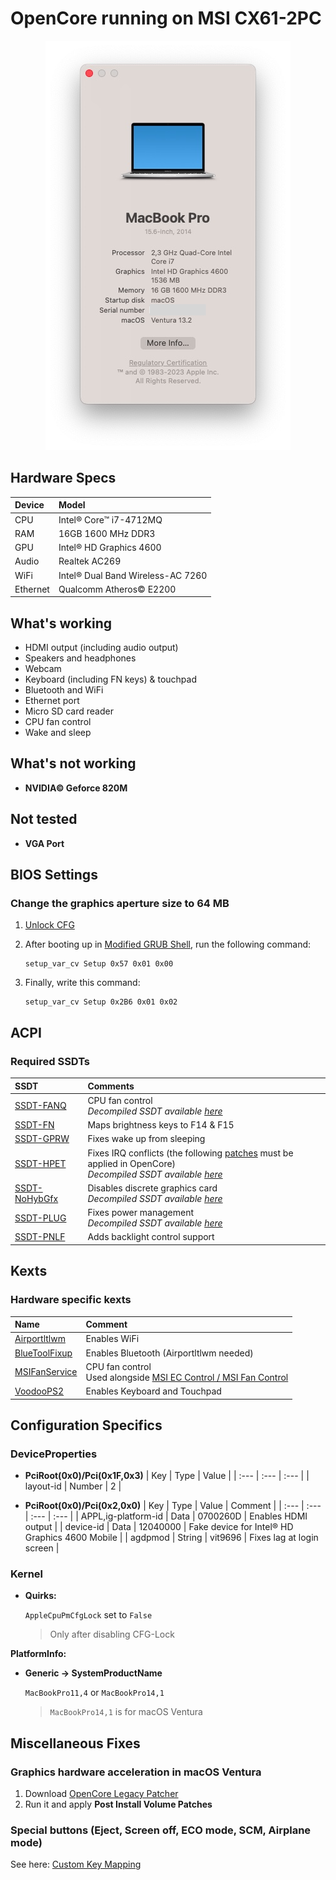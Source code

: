 # OpenCore running on MSI CX61-2PC

<p align="center">
  <img src="/images/about-this-mac.png">
</p>

## Hardware Specs

| Device | Model |
| :--- | :--- |
| CPU | Intel® Core™ i7-4712MQ |
| RAM | 16GB 1600 MHz DDR3 |
| GPU | Intel® HD Graphics 4600 |
| Audio | Realtek AC269 |
| WiFi | Intel® Dual Band Wireless-AC 7260 |
| Ethernet | Qualcomm Atheros© E2200 |

## What's working

* HDMI output (including audio output)
* Speakers and headphones
* Webcam
* Keyboard (including FN keys) & touchpad
* Bluetooth and WiFi
* Ethernet port
* Micro SD card reader
* CPU fan control
* Wake and sleep


## What's not working

* **NVIDIA© Geforce 820M**

## Not tested

* **VGA Port**

## BIOS Settings

### Change the graphics aperture size to 64 MB

 1. [Unlock CFG](https://dortania.github.io/OpenCore-Post-Install/misc/msr-lock.html)
   
 2. After booting up in [Modified GRUB Shell](https://github.com/datasone/grub-mod-setup_var), run the following command:
    ```
    setup_var_cv Setup 0x57 0x01 0x00
    ```
    
3. Finally, write this command:
    ```
    setup_var_cv Setup 0x2B6 0x01 0x02
    ```

## ACPI

### Required SSDTs

| SSDT |  Comments |
| :--- | :--- |
| [SSDT-FANQ](https://github.com/ivansoriarab/Compiled-MSI-Fan-Control/blob/main/SSDT-FANQ.aml) | CPU fan control<br>*Decompiled SSDT available [here](https://github.com/lgs3137/MSIFanControl/blob/master/SSDT-FANQ.dsl)* |
| [SSDT-FN](https://github.com/ivansoriarab/OpenCore-MSI-CX61-2PC/blob/master/ACPI/Custom-SSDTs/Compiled/SSDT-FN.aml) | Maps brightness keys to F14 & F15 |
| [SSDT-GPRW](https://github.com/dortania/OpenCore-Post-Install/blob/master/extra-files/SSDT-GPRW.aml) | Fixes wake up from sleeping |
| [SSDT-HPET](https://github.com/ivansoriarab/OpenCore-MSI-CX61-2PC/blob/master/ACPI/Custom-SSDTs/Compiled/SSDT-HPET.aml) | Fixes IRQ conflicts (the following [patches](https://github.com/ivansoriarab/OpenCore-MSI-CX61-2PC/blob/master/ACPI/Custom-SSDTs/patches.plist) must be applied in OpenCore)<br> *Decompiled SSDT available [here](https://github.com/ivansoriarab/OpenCore-MSI-CX61-2PC/blob/master/ACPI/Custom-SSDTs/Decompiled/SSDT-HPET.dsl)* |
| [SSDT-NoHybGfx](https://github.com/ivansoriarab/OpenCore-MSI-CX61-2PC/blob/master/ACPI/Custom-SSDTs/Compiled/SSDT-NoHybGfx.aml) | Disables discrete graphics card<br>*Decompiled SSDT available [here](https://github.com/dortania/Getting-Started-With-ACPI/blob/master/extra-files/decompiled/SSDT-NoHybGfx.dsl.zip)* |
| [SSDT-PLUG](https://github.com/ivansoriarab/OpenCore-MSI-CX61-2PC/blob/master/ACPI/Custom-SSDTs/Compiled/SSDT-PLUG.aml) | Fixes power management<br>*Decompiled SSDT available [here](https://github.com/ivansoriarab/OpenCore-MSI-CX61-2PC/blob/master/ACPI/Custom-SSDTs/Decompiled/SSDT-PLUG.dsl)*|
| [SSDT-PNLF](https://github.com/dortania/Getting-Started-With-ACPI/blob/master/extra-files/compiled/SSDT-PNLF.aml) | Adds backlight control support 

## Kexts

### Hardware specific kexts

| Name | Comment |
| :--- | :--- |
| [Airportltlwm](https://github.com/OpenIntelWireless/itlwm/releases)| Enables WiFi |
| [BlueToolFixup](https://github.com/acidanthera/BrcmPatchRAM/releases) | Enables Bluetooth (Airportltlwm needed) |
| [MSIFanService](https://github.com/ivansoriarab/Compiled-MSI-Fan-Service/releases) | CPU fan control<br>Used alongside [MSI EC Control / MSI Fan Control](https://github.com/ivansoriarab/Compiled-MSI-Fan-Control/releases) |
| [VoodooPS2](https://github.com/acidanthera/VoodooPS2/releases) | Enables Keyboard and Touchpad |

## Configuration Specifics

### DeviceProperties

* **PciRoot(0x0)/Pci(0x1F,0x3)**
  | Key | Type | Value |
  | :--- | :--- | :--- |
  | layout-id  | Number | 2 |
  
* **PciRoot(0x0)/Pci(0x2,0x0)**
  | Key | Type | Value | Comment |
  | :--- | :--- | :--- | :--- |
  | APPL,ig-platform-id | Data | 0700260D | Enables HDMI output |
  | device-id | Data | 12040000 | Fake device for Intel® HD Graphics 4600 Mobile |
  | agdpmod | String | vit9696 | Fixes lag at login screen |
  
### Kernel
* **Quirks:**

  `AppleCpuPmCfgLock` set to `False`
    > Only after disabling CFG-Lock
  
**PlatformInfo:**
  * **Generic -> SystemProductName**
  
    `MacBookPro11,4` or `MacBookPro14,1`
    > `MacBookPro14,1` is for macOS Ventura
    
## Miscellaneous Fixes

### Graphics hardware acceleration in macOS Ventura

1. Download [OpenCore Legacy Patcher](https://github.com/dortania/OpenCore-Legacy-Patcher/releases)
2. Run it and apply **Post Install Volume Patches**

### Special buttons (Eject, Screen off, ECO mode, SCM, Airplane mode)
See here: [Custom Key Mapping](https://gist.github.com/ivansoriarab/c4bf540f057f6f0ad669bf1e9ebd8528#file-custom-key-mapping-msi-cx61-2pc-md/)
